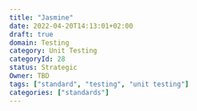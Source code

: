 ```yaml
---
title: "Jasmine"
date: 2022-04-20T14:13:01+02:00
draft: true
domain: Testing
category: Unit Testing
categoryId: 28
status: Strategic
Owner: TBD
tags: ["standard", "testing", "unit testing"]
categories: ["standards"]
---
```

